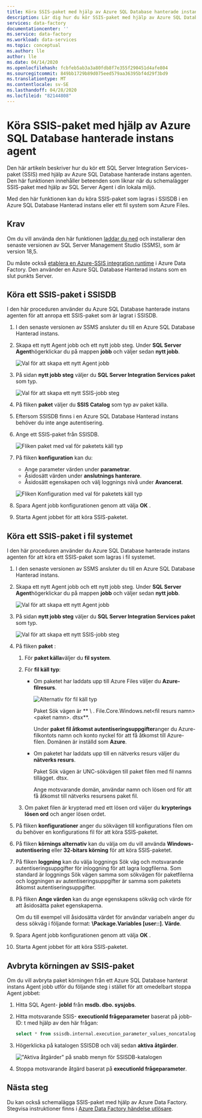 ```yaml
---
title: Köra SSIS-paket med hjälp av Azure SQL Database hanterade instans agent
description: Lär dig hur du kör SSIS-paket med hjälp av Azure SQL Database hanterade instans agenten.
services: data-factory
documentationcenter: ''
ms.service: data-factory
ms.workload: data-services
ms.topic: conceptual
ms.author: lle
author: lle
ms.date: 04/14/2020
ms.openlocfilehash: fcbfeb5ab3a3a80fdb8f7e355f290451d4afe804
ms.sourcegitcommit: 849bb1729b89d075eed579aa36395bf4d29f3bd9
ms.translationtype: MT
ms.contentlocale: sv-SE
ms.lasthandoff: 04/28/2020
ms.locfileid: "82144808"
---
```

# <a name="run-ssis-packages-by-using-azure-sql-database-managed-instance-agent"></a>Köra SSIS-paket med hjälp av Azure SQL Database hanterade instans agent
Den här artikeln beskriver hur du kör ett SQL Server Integration Services-paket (SSIS) med hjälp av Azure SQL Database hanterade instans agenten. Den här funktionen innehåller beteenden som liknar när du schemalägger SSIS-paket med hjälp av SQL Server Agent i din lokala miljö.

Med den här funktionen kan du köra SSIS-paket som lagras i SSISDB i en Azure SQL Database Hanterad instans eller ett fil system som Azure Files.

## <a name="prerequisites"></a>Krav
Om du vill använda den här funktionen [laddar du ned](https://docs.microsoft.com/sql/ssms/download-sql-server-management-studio-ssms?view=sql-server-2017) och installerar den senaste versionen av SQL Server Management Studio (SSMS), som är version 18,5.

Du måste också [etablera en Azure-SSIS integration runtime](tutorial-create-azure-ssis-runtime-portal.md) i Azure Data Factory. Den använder en Azure SQL Database Hanterad instans som en slut punkts Server. 

## <a name="run-an-ssis-package-in-ssisdb"></a>Köra ett SSIS-paket i SSISDB
I den här proceduren använder du Azure SQL Database hanterade instans agenten för att anropa ett SSIS-paket som är lagrat i SSISDB.

1. I den senaste versionen av SSMS ansluter du till en Azure SQL Database Hanterad instans.
1. Skapa ett nytt Agent jobb och ett nytt jobb steg. Under **SQL Server Agent**högerklickar du på mappen **jobb** och väljer sedan **nytt jobb**.

   ![Val för att skapa ett nytt Agent jobb](./media/how-to-invoke-ssis-package-managed-instance-agent/new-agent-job.png)

1. På sidan **nytt jobb steg** väljer du **SQL Server Integration Services paket** som typ.

   ![Val för att skapa ett nytt SSIS-jobb steg](./media/how-to-invoke-ssis-package-managed-instance-agent/new-ssis-job-step.png)

1. På fliken **paket** väljer du **SSIS Catalog** som typ av paket källa.
1. Eftersom SSISDB finns i en Azure SQL Database Hanterad instans behöver du inte ange autentisering.
1. Ange ett SSIS-paket från SSISDB.

   ![Fliken paket med val för paketets käll typ](./media/how-to-invoke-ssis-package-managed-instance-agent/package-source-ssisdb.png)

1. På fliken **konfiguration** kan du:
  
   - Ange parameter värden under **parametrar**.
   - Åsidosätt värden under **anslutnings hanterare**.
   - Åsidosätt egenskapen och välj loggnings nivå under **Avancerat**.

   ![Fliken Konfiguration med val för paketets käll typ](./media/how-to-invoke-ssis-package-managed-instance-agent/package-source-ssisdb-configuration.png)

1. Spara Agent jobb konfigurationen genom att välja **OK** .
1. Starta Agent jobbet för att köra SSIS-paketet.


## <a name="run-an-ssis-package-in-the-file-system"></a>Köra ett SSIS-paket i fil systemet
I den här proceduren använder du Azure SQL Database hanterade instans agenten för att köra ett SSIS-paket som lagras i fil systemet.

1. I den senaste versionen av SSMS ansluter du till en Azure SQL Database Hanterad instans.
1. Skapa ett nytt Agent jobb och ett nytt jobb steg. Under **SQL Server Agent**högerklickar du på mappen **jobb** och väljer sedan **nytt jobb**.

   ![Val för att skapa ett nytt Agent jobb](./media/how-to-invoke-ssis-package-managed-instance-agent/new-agent-job.png)

1. På sidan **nytt jobb steg** väljer du **SQL Server Integration Services paket** som typ.

   ![Val för att skapa ett nytt SSIS-jobb steg](./media/how-to-invoke-ssis-package-managed-instance-agent/new-ssis-job-step.png)

1. På fliken **paket** :

   1. För **paket källa**väljer du **fil system**.
   
   1. För **fil käll typ**:   

      - Om paketet har laddats upp till Azure Files väljer du **Azure-filresurs**.

        ![Alternativ för fil käll typ](./media/how-to-invoke-ssis-package-managed-instance-agent/package-source-file-system.png)
      
        Paket Sök vägen är ** \\ <storage account name>. File.Core.Windows.net\<fil resurs namn>\<paket namn>. dtsx**.
      
        Under **paket fil åtkomst autentiseringsuppgifter**anger du Azure-filkontots namn och konto nyckel för att få åtkomst till Azure-filen. Domänen är inställd som **Azure**.

      - Om paketet har laddats upp till en nätverks resurs väljer du **nätverks resurs**.
      
        Paket Sök vägen är UNC-sökvägen till paket filen med fil namns tillägget. dtsx.
      
        Ange motsvarande domän, användar namn och lösen ord för att få åtkomst till nätverks resursens paket fil.
   1. Om paket filen är krypterad med ett lösen ord väljer du **krypterings lösen ord** och anger lösen ordet.
1. På fliken **konfigurationer** anger du sökvägen till konfigurations filen om du behöver en konfigurations fil för att köra SSIS-paketet.
1. På fliken **körnings alternativ** kan du välja om du vill använda **Windows-autentisering** eller **32-bitars körning** för att köra SSIS-paketet.
1. På fliken **loggning** kan du välja loggnings Sök väg och motsvarande autentiseringsuppgifter för inloggning för att lagra loggfilerna. Som standard är loggnings Sök vägen samma som sökvägen för paketfilerna och loggningen av autentiseringsuppgifter är samma som paketets åtkomst autentiseringsuppgifter.
1. På fliken **Ange värden** kan du ange egenskapens sökväg och värde för att åsidosätta paket egenskaperna.
 
   Om du till exempel vill åsidosätta värdet för användar variabeln anger du dess sökväg i följande format: **\Package.Variables [user::<variable name>]. Värde**.
1. Spara Agent jobb konfigurationen genom att välja **OK** .
1. Starta Agent jobbet för att köra SSIS-paketet.


## <a name="cancel-ssis-package-execution"></a>Avbryta körningen av SSIS-paket
Om du vill avbryta paket körningen från ett Azure SQL Database hanterat instans Agent jobb utför du följande steg i stället för att omedelbart stoppa Agent jobbet:

1. Hitta SQL Agent- **jobId** från **msdb. dbo. sysjobs**.
1. Hitta motsvarande SSIS- **executionId frågeparameter** baserat på jobb-ID: t med hjälp av den här frågan:
   ```sql
   select * from ssisdb.internal.execution_parameter_values_noncatalog where  parameter_value = 'SQL_Agent_Job_{jobId}' order by execution_id desc
   ```
1. Högerklicka på katalogen SSISDB och välj sedan **aktiva åtgärder**.

   !["Aktiva åtgärder" på snabb menyn för SSISDB-katalogen](./media/how-to-invoke-ssis-package-managed-instance-agent/catalog-active-operations.png)

1. Stoppa motsvarande åtgärd baserat på **executionId frågeparameter**.

## <a name="next-steps"></a>Nästa steg
Du kan också schemalägga SSIS-paket med hjälp av Azure Data Factory. Stegvisa instruktioner finns i [Azure Data Factory händelse utlösare](how-to-create-event-trigger.md). 